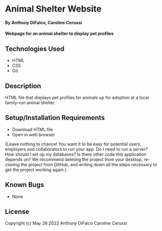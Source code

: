 # Animal Shelter Website

#### By Anthony DiFalco, Caroline Cerussi

#### Webpage for an animal shelter to display pet profiles

## Technologies Used

* HTML
* CSS
* Git

## Description

HTML file that displays pet profiles for animals up for adoption at a local family-run animal shelter. 

## Setup/Installation Requirements

* Download HTML file
* Open in web browser

{Leave nothing to chance! You want it to be easy for potential users, employers and collaborators to run your app. Do I need to run a server? How should I set up my databases? Is there other code this application depends on? We recommend deleting the project from your desktop, re-cloning the project from GitHub, and writing down all the steps necessary to get the project working again.}

## Known Bugs

* None

## License

Copyright (c) May 26 2022 Anthony DiFalco Caroline Cerussi